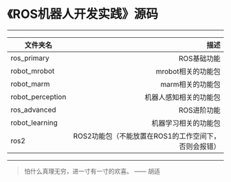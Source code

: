 # 《ROS机器人开发实践》源码

------
| 文件夹名        | 描述  |
| --------   | -----:  |
| ros_primary     | ROS基础功能 |
| robot_mrobot        |   mrobot相关的功能包   |
| robot_marm        |    marm相关的功能包    | 
| robot_perception        |    机器人感知相关的功能包    | 
| ros_advanced        |    ROS进阶功能    | 
| robot_learning        |    机器学习相关的功能包    | 
| ros2        |    ROS2功能包（不能放置在ROS1的工作空间下，否则会报错）    | 


------
> 怕什么真理无穷，进一寸有一寸的欢喜。 —— 胡适